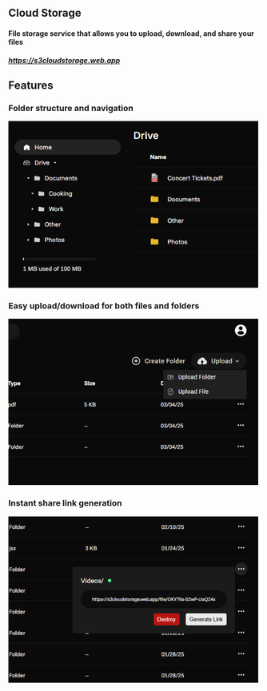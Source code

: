## Cloud Storage

#### File storage service that allows you to upload, download, and share your files

##### https://s3cloudstorage.web.app



## Features
### Folder structure and navigation
<img src="./src/assets/structure.png" alt="Alt text" width="500" >

### Easy upload/download for both files and folders
<img src="./src/assets/uploadShowcase.png" alt="Alt text" width="500" >

### Instant share link generation
<img src="./src/assets/shareShowcase.png" alt="Alt text" width="500" >
